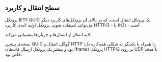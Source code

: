 ## سطح انتقال و کاربرد

پروتکل IETF QUIC یک پروتکل انتقال است، که در بالای آن پروتکل‌‌های کاربرد دیگر می‌توانند استفاده شوند. پروتکل اولیه لایه‌ی کاربرد HTTP/3 - یا (h3) - است.

لایه‌ انتقال از اتصال‌ها و جریان‌ها پشتیبانی می‌کند.

نسخه‌ی پیشین QUIC گوگل، انتقال و HTTP را همراه با یکدیگر به شکلی همه‌کاره دارا بود و بیشتر یک پروتکل ارسالِ قاب‌های (frame) پروتکل HTTP/2 بر روی UDP با هدف خاص بود.
